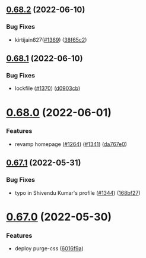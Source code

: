 ## [0.68.2](https://github.com/EddieHubCommunity/LinkFree/compare/v0.68.1...v0.68.2) (2022-06-10)


### Bug Fixes

* kirtijain627([#1369](https://github.com/EddieHubCommunity/LinkFree/issues/1369)) ([38f65c2](https://github.com/EddieHubCommunity/LinkFree/commit/38f65c2b814ff30cf656a8169b3127ccab04dce1))



## [0.68.1](https://github.com/EddieHubCommunity/LinkFree/compare/v0.68.0...v0.68.1) (2022-06-10)


### Bug Fixes

* lockfile ([#1370](https://github.com/EddieHubCommunity/LinkFree/issues/1370)) ([d0903cb](https://github.com/EddieHubCommunity/LinkFree/commit/d0903cbd2556ec9b0f42209f1f35d77576019bca))



# [0.68.0](https://github.com/EddieHubCommunity/LinkFree/compare/v0.67.1...v0.68.0) (2022-06-01)


### Features

* revamp homepage ([#1264](https://github.com/EddieHubCommunity/LinkFree/issues/1264)) ([#1341](https://github.com/EddieHubCommunity/LinkFree/issues/1341)) ([da767e0](https://github.com/EddieHubCommunity/LinkFree/commit/da767e06693b6e8ceee3e14f9d79ace1d22b487e))



## [0.67.1](https://github.com/EddieHubCommunity/LinkFree/compare/v0.67.0...v0.67.1) (2022-05-31)


### Bug Fixes

* typo in Shivendu Kumar's profile ([#1344](https://github.com/EddieHubCommunity/LinkFree/issues/1344)) ([168bf27](https://github.com/EddieHubCommunity/LinkFree/commit/168bf27cd5cc5b9347508c119fd304acfacb6c5c))



# [0.67.0](https://github.com/EddieHubCommunity/LinkFree/compare/v0.66.0...v0.67.0) (2022-05-30)


### Features

* deploy purge-css ([6016f9a](https://github.com/EddieHubCommunity/LinkFree/commit/6016f9ab98b6985359d0fd0f3d056dab2c60bf1c))



